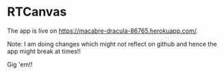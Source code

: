# RTCanvas

The app is live on https://macabre-dracula-86765.herokuapp.com/.

Note: I am doing changes which might not reflect on github and hence the app might break at times!! 

Gig 'em!!
